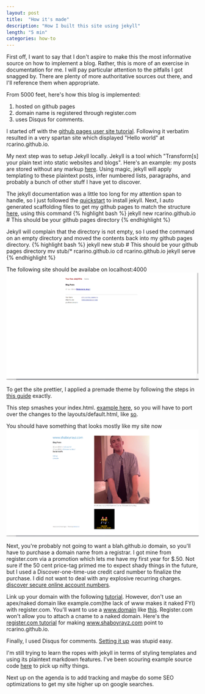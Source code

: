 ```yaml
---
layout: post
title:  "How it's made"
description: "How I built this site using jekyll"
length: "5 min"
categories: how-to
---
```

First off, I want to say that I don't aspire to make this the most informative source on how to implement a blog. Rather, this
is more of an exercise in documentation for me. I will pay particular attention to the pitfalls I got snagged by.
There are plenty of more authoritative sources out there, and I'll reference them when appropriate.

From 5000 feet, here's how this blog is implemented:

1. hosted on github pages
2. domain name is registered through register.com
3. uses Disqus for comments.

I started off with the [github pages user site tutorial](http://pages.github.com/). Following it verbatim resulted in a
very spartan site which displayed "Hello world" at rcarino.github.io.

My next step was to setup Jekyll locally. Jekyll is a tool which "Transform[s] your plain text into static websites and
blogs". Here's an example: my posts are stored without any markup [here](https://github.com/rcarino/rcarino.github.io/tree/master/_posts).
Using magic, jekyll will apply templating to these plaintext posts, infer numbered lists, paragraphs, and probably a bunch
of other stuff I have yet to discover.

The jekyll documentation was a little too long for my attention span to handle, so I just followed the [quickstart](http://jekyllrb.com/docs/quickstart/)
to install jekyll. Next, I auto generated scaffolding files to get my github pages to match the structure [here](http://jekyllrb.com/docs/structure/),
using this command
{% highlight bash %}
jekyll new rcarino.github.io # This should be your github pages directory
{% endhighlight %}

Jekyll will complain that the directory is not empty, so I used the command on an empty directory and moved the contents
back into my github pages directory.
{% highlight bash %}
jekyll new stub # This should be your github pages directory
mv stub/* rcarino.github.io
cd rcarino.github.io
jekyll serve
{% endhighlight %}

The following site should be availabe on localhost:4000
![Ugly fresh jekyll site](/images/blog_how_to/vanilla_jekyll.png)

To get the site prettier, I applied a premade theme by following the steps in [this guide](https://github.com/blog/1081-instantly-beautiful-project-pages)
exactly.

This step smashes your index.html. [example here](https://github.com/rcarino/rcarino.github.io/commit/49ed17cd355115645b855be3c70cb770c4bd98a1),
so you will have to port over the changes to the layouts/default.html, like [so]( https://github.com/rcarino/rcarino.github.io/commit/979016ac8eac816c6b909f0106f95e97fd2580b0).

You should have something that looks mostly like my site now ![how my site is now](/images/blog_how_to/site_now.png)

Next, you're probably not going to want a blah.github.io domain, so you'll have to purchase a domain name from a registrar.
I got mine from register.com via a promotion which lets me have my first year for $.50. Not sure if the 50 cent price-tag
primed me to expect shady things in the future, but I used a Discover-one-time-use credit card number to finalize the purchase.
I did not want to deal with any explosive recurring charges.
[discover secure online account numbers](https://www.discover.com/credit-cards/help-center/faqs/soan.html).

Link up your domain with the following [tutorial](https://help.github.com/articles/setting-up-a-custom-domain-with-pages).
However, don't use an apex/naked domain like example.com(the lack of www makes it naked FYI) with register.com.
You'll want to use a www.domain like [this](https://github.com/rcarino/rcarino.github.io/blob/master/CNAME). Register.com won't allow you to
attach a cname to a naked domain. Here's the [register.com tutorial](http://www.register.com/customersupport/tutorials/cname.rcmx)
for making www.shaboyrayz.com point to rcarino.github.io.

Finally, I used Disqus for comments. [Setting it up](http://help.disqus.com/customer/portal/articles/472138-jekyll-installation-instructions)
was stupid easy.

I'm still trying to learn the ropes with jekyll in terms of styling templates and using its plaintext markdown features.
I've been scouring example source code [here](http://jekyllrb.com/docs/sites/) to pick up nifty things.

Next up on the agenda is to add tracking and maybe do some SEO optimizations to get my site higher up on google searches.
